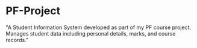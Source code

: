 # PF-Project
"A Student Information System developed as part of my PF course project. Manages student data including personal details, marks, and course records."
